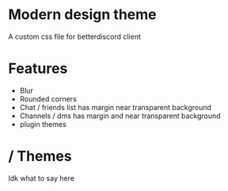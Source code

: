 # Modern design theme
A custom css file for betterdiscord client
# Features
- Blur
- Rounded corners
- Chat / friends list has margin near transparent background
- Channels / dms has margin and near transparent background
- plugin themes
# / Themes
Idk what to say here

